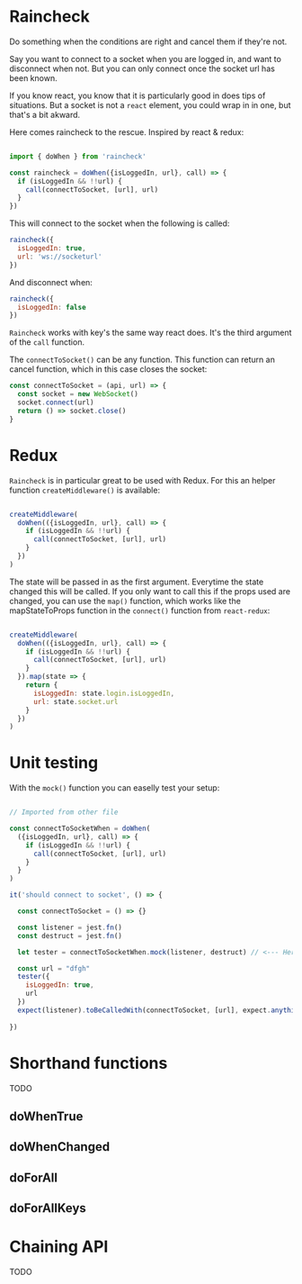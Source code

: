 
# Raincheck

Do something when the conditions are right and cancel them if they're not.

Say you want to connect to a socket when you are logged in, and want to disconnect when not.
But you can only connect once the socket url has been known.

If you know react, you know that it is particularly good in does tips of situations.
But a socket is not a `react` element, you could wrap in in one, but that's a bit akward.

Here comes raincheck to the rescue. Inspired by react & redux:

```javascript

import { doWhen } from 'raincheck'

const raincheck = doWhen({isLoggedIn, url}, call) => {
  if (isLoggedIn && !!url) {
    call(connectToSocket, [url], url) 
  }
})

```

This will connect to the socket when the following is called:

```javascript
raincheck({
  isLoggedIn: true,
  url: 'ws://socketurl'
})
```

And disconnect when:

```javascript
raincheck({
  isLoggedIn: false
})
```

`Raincheck` works with key's the same way react does. It's the third argument of the `call` function.

The `connectToSocket()` can be any function. This function can return an cancel function, which in this case closes the socket:

```javascript
const connectToSocket = (api, url) => {
  const socket = new WebSocket()
  socket.connect(url)
  return () => socket.close()
}
```

# Redux

`Raincheck` is in particular great to be used with Redux.
For this an helper function `createMiddleware()` is available:

```javascript

createMiddleware(
  doWhen(({isLoggedIn, url}, call) => {
    if (isLoggedIn && !!url) {
      call(connectToSocket, [url], url) 
    }
  })
)

```

The state will be passed in as the first argument. Everytime the state changed this will be called. If you only want to call this if the props used are changed, you can use the `map()` function, which works like the mapStateToProps function in the `connect()` function from `react-redux`:

```javascript

createMiddleware(
  doWhen(({isLoggedIn, url}, call) => {
    if (isLoggedIn && !!url) {
      call(connectToSocket, [url], url) 
    }
  }).map(state => {
    return {
      isLoggedIn: state.login.isLoggedIn,
      url: state.socket.url
    }
  })
)

```

# Unit testing

With the `mock()` function you can easelly test your setup:

```javascript

// Imported from other file

const connectToSocketWhen = doWhen(
  ({isLoggedIn, url}, call) => {
    if (isLoggedIn && !!url) {
      call(connectToSocket, [url], url)
    }
  }
)

it('should connect to socket', () => {

  const connectToSocket = () => {}

  const listener = jest.fn()
  const destruct = jest.fn()

  let tester = connectToSocketWhen.mock(listener, destruct) // <--- Here's the magic :)

  const url = "dfgh"
  tester({
    isLoggedIn: true,
    url
  })
  expect(listener).toBeCalledWith(connectToSocket, [url], expect.anything())
	
})
```

# Shorthand functions

TODO

## doWhenTrue

## doWhenChanged

## doForAll

## doForAllKeys


# Chaining API

TODO


